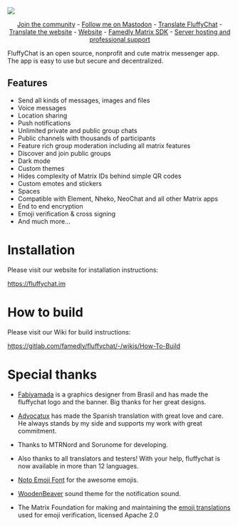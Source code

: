 ![](https://i.imgur.com/wi7RlVt.png)

<p align="center">
  <a href="https://matrix.to/#/#fluffychat:matrix.org" target="new">Join the community</a> - <a href="https://metalhead.club/@krille" target="new">Follow me on Mastodon</a> - <a href="https://hosted.weblate.org/projects/fluffychat/" target="new">Translate FluffyChat</a> - <a href="https://gitlab.com/ChristianPauly/fluffychat-website" target="new">Translate the website</a> - <a href="https://fluffychat.im" target="new">Website</a> - <a href="https://gitlab.com/famedly/famedlysdk" target="new">Famedly Matrix SDK</a> - <a href="https://famedly.com/kontakt">Server hosting and professional support</a>
 </p>


FluffyChat is an open source, nonprofit and cute matrix messenger app. The app is easy to use but secure and decentralized.

## Features

- Send all kinds of messages, images and files
- Voice messages
- Location sharing
- Push notifications
- Unlimited private and public group chats
- Public channels with thousands of participants
- Feature rich group moderation including all matrix features
- Discover and join public groups
- Dark mode
- Custom themes
- Hides complexity of Matrix IDs behind simple QR codes
- Custom emotes and stickers
- Spaces
- Compatible with Element, Nheko, NeoChat and all other Matrix apps
- End to end encryption
- Emoji verification & cross signing
- And much more...

# Installation

Please visit our website for installation instructions:

https://fluffychat.im

# How to build

Please visit our Wiki for build instructions:

https://gitlab.com/famedly/fluffychat/-/wikis/How-To-Build


# Special thanks

* <a href="https://github.com/fabiyamada">Fabiyamada</a> is a graphics designer from Brasil and has made the fluffychat logo and the banner. Big thanks for her great designs.

* <a href="https://github.com/advocatux">Advocatux</a> has made the Spanish translation with great love and care. He always stands by my side and supports my work with great commitment.

* Thanks to MTRNord and Sorunome for developing.

* Also thanks to all translators and testers! With your help, fluffychat is now available in more than 12 languages.

* <a href="https://github.com/googlefonts/noto-emoji/">Noto Emoji Font</a> for the awesome emojis.

* <a href="https://github.com/madsrh/WoodenBeaver">WoodenBeaver</a> sound theme for the notification sound.

* The Matrix Foundation for making and maintaining the [emoji translations](https://github.com/matrix-org/matrix-doc/blob/main/data-definitions/sas-emoji.json) used for emoji verification, licensed Apache 2.0
